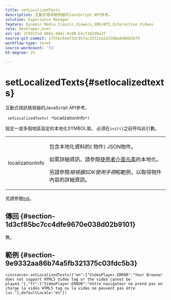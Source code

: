 ```yaml
---
title: setLocalizedTexts
description: 互動式視訊檢視器的JavaScript API參考。
solution: Experience Manager
feature: Dynamic Media Classic,Viewers,SDK/API,Interactive Videos
role: Developer,User
exl-id: 2fd557ad-088a-4ddc-8c00-b3cf3d2d9a2f
source-git-commit: 17556c64af32c957ac25312e2a3288a8d86b5679
workflow-type: tm+mt
source-wordcount: '71'
ht-degree: 2%

---
```


# setLocalizedTexts{#setlocalizedtexts}

互動式視訊檢視器的JavaScript API參考。

` setLocalizedTexts( *`localizationInfo`*)`

設定一或多個地區設定的本地化SYMBOL值。 必須在`init()`之前呼叫此引數。

<table id="table_896DFF34A68A403DB93A6D597461A573"> 
 <tbody> 
  <tr> 
   <td colname="col1"> <p> <span class="codeph"> <span class="varname"> localizationInfo </span> </span> </p> </td> 
   <td colname="col2"> <p> 包含本地化資料的{ <span class="codeph">物件</span>} JSON物件。 </p> <p>如需詳細資訊，請參閱<a href="../../../c-html5-aem-asset-viewers/c-html5-aem-int-video/c-html5-aem-int-video-viewer-localization.md#concept-cbfc39344c494eb7b9f6a272cff0cc74" format="dita" scope="local">使用者介面元素</a>的本地化。 </p> <p>另請參閱<i>檢視器SDK使用手冊</i>和範例，以取得物件內容的詳細資訊。 </p> </td> 
  </tr> 
 </tbody> 
</table>

另請參閱[init](../../../c-html5-aem-asset-viewers/c-html5-aem-int-video/c-html5-aem-int-video-javascriptapiref/r-html5-aem-int-video-javascriptapiref-init.md#reference-aee94dd92a28410784f7a1792e28683b)。

## 傳回 {#section-1d3cf85bc7cc4dfe9670e038d02b9101}

無。

## 範例 {#section-9e9332aa86b74a5fb321375c03fdc5b3}

```
<instance>.setLocalizedTexts({"en":{"VideoPlayer.ERROR":"Your Browser does not support HTML5 Video tag or the video cannot be played."},"fr":{"VideoPlayer.ERROR":"Votre navigateur ne prend pas en charge la vidéo HTML5 tag ou la vidéo ne peuvent pas être lus."},defaultLocale:"en"})
```
